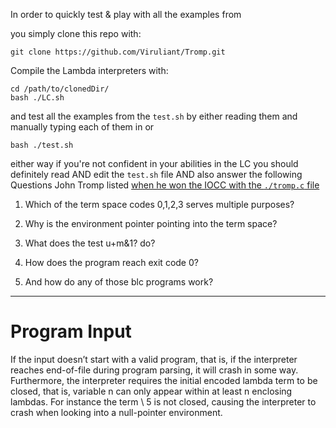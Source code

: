 In order to quickly test & play with all the examples from

you simply clone this repo with:

    git clone https://github.com/Viruliant/Tromp.git

Compile the Lambda interpreters with:

    cd /path/to/clonedDir/
    bash ./LC.sh

and test all the examples from the `test.sh` by either reading them and manually typing each of them in or

    bash ./test.sh

either way if you're not confident in your abilities in the LC you should definitely read AND edit the `test.sh` file AND also answer the following Questions John Tromp listed [when he won the IOCC with the `./tromp.c` file](http://www.ioccc.org/2012/tromp/hint.html)

1. Which of the term space codes 0,1,2,3 serves multiple purposes?

2. Why is the environment pointer pointing into the term space?

3. What does the test u+m&1? do?

4. How does the program reach exit code 0?

5. And how do any of those blc programs work?

___
# Program Input
If  the  input  doesn’t  start  with  a  valid  program,  that  is,  if  the
interpreter reaches end-of-file during program parsing,  it  will  crash  in
some way. Furthermore, the interpreter requires the initial  encoded  lambda
term to be closed, that is, variable n can only appear  within  at  least  n
enclosing lambdas. For instance the term \ 5  is  not  closed,  causing  the
interpreter to crash when looking into a null-pointer environment.
